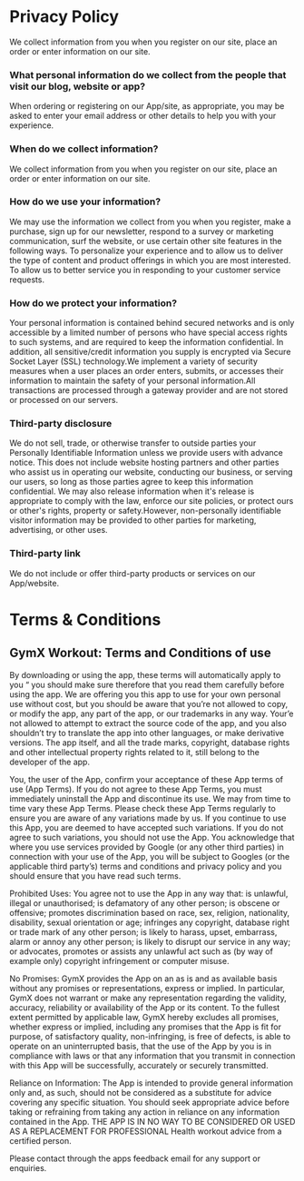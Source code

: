 # Privacy Policy
We collect information from you when you register on our site, place an order or enter information on our site.
### What personal information do we collect from the people that visit our blog, website or app?
When ordering or registering on our App/site, as appropriate, you may be asked to enter your email address or other details to help you with your experience.
### When do we collect information?
We collect information from you when you register on our site, place an order or enter information on our site.
### How do we use your information?
We may use the information we collect from you when you register, make a purchase, sign up for our newsletter, respond to a survey or marketing communication, surf the website, or use certain other site features in the following ways. To personalize your experience and to allow us to deliver the type of content and product offerings in which you are most interested. To allow us to better service you in responding to your customer service requests.
### How do we protect your information?
Your personal information is contained behind secured networks and is only accessible by a limited number of persons who have special access rights to such systems, and are required to keep the information confidential. In addition, all sensitive/credit information you supply is encrypted via Secure Socket Layer (SSL) technology.We implement a variety of security measures when a user places an order enters, submits, or accesses their information to maintain the safety of your personal information.All transactions are processed through a gateway provider and are not stored or processed on our servers.
### Third-party disclosure
We do not sell, trade, or otherwise transfer to outside parties your Personally Identifiable Information unless we provide users with advance notice. This does not include website hosting partners and other parties who assist us in operating our website, conducting our business, or serving our users, so long as those parties agree to keep this information confidential. We may also release information when it's release is appropriate to comply with the law, enforce our site policies, or protect ours or other's rights, property or safety.However, non-personally identifiable visitor information may be provided to other parties for marketing, advertising, or other uses.
### Third-party link
We do not include or offer third-party products or services on our App/website.

# Terms & Conditions
## GymX Workout: Terms and Conditions of use
By downloading or using the app, these terms will automatically apply to you “ you should make sure therefore that you read them carefully before using the app. We are offering you this app to use for your own personal use without cost, but you should be aware that you’re not allowed to copy, or modify the app, any part of the app, or our trademarks in any way. Your’e not allowed to attempt to extract the source code of the app, and you also shouldn’t try to translate the app into other languages, or make derivative versions. The app itself, and all the trade marks, copyright, database rights and other intellectual property rights related to it, still belong to the developer of the app.

You, the user of the App, confirm your acceptance of these App terms of use (App Terms). If you do not agree to these App Terms, you must immediately uninstall the App and discontinue its use. We may from time to time vary these App Terms. Please check these App Terms regularly to ensure you are aware of any variations made by us. If you continue to use this App, you are deemed to have accepted such variations. If you do not agree to such variations, you should not use the App. You acknowledge that where you use services provided by Google (or any other third parties) in connection with your use of the App, you will be subject to Googles (or the applicable third party’s) terms and conditions and privacy policy and you should ensure that you have read such terms.

Prohibited Uses: You agree not to use the App in any way that: is unlawful, illegal or unauthorised; is defamatory of any other person; is obscene or offensive; promotes discrimination based on race, sex, religion, nationality, disability, sexual orientation or age; infringes any copyright, database right or trade mark of any other person; is likely to harass, upset, embarrass, alarm or annoy any other person; is likely to disrupt our service in any way; or advocates, promotes or assists any unlawful act such as (by way of example only) copyright infringement or computer misuse.

No Promises: GymX provides the App on an as is and as available basis without any promises or representations, express or implied. In particular, GymX does not warrant or make any representation regarding the validity, accuracy, reliability or availability of the App or its content. To the fullest extent permitted by applicable law, GymX hereby excludes all promises, whether express or implied, including any promises that the App is fit for purpose, of satisfactory quality, non-infringing, is free of defects, is able to operate on an uninterrupted basis, that the use of the App by you is in compliance with laws or that any information that you transmit in connection with this App will be successfully, accurately or securely transmitted.

Reliance on Information: The App is intended to provide general information only and, as such, should not be considered as a substitute for advice covering any specific situation. You should seek appropriate advice before taking or refraining from taking any action in reliance on any information contained in the App. THE APP IS IN NO WAY TO BE CONSIDERED OR USED AS A REPLACEMENT FOR PROFESSIONAL Health workout advice from a certified person.

Please contact through the apps feedback email for any support or enquiries.
